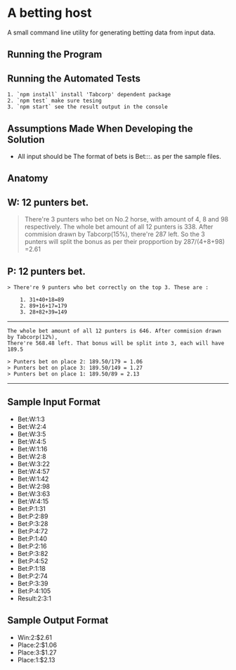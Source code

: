 A betting host
========================
A small command line utility for generating betting data from input data.

Running the Program
-------------------

Running the Automated Tests
---------------------------
```
1. `npm install` install 'Tabcorp' dependent package
2. `npm test` make sure tesing
3. `npm start` see the result output in the console
```

Assumptions Made When Developing the Solution
---------------------------------------------

- All input should be The format of bets is Bet:<product>:<selections>:<stake>. as per the sample files.

Anatomy
---------------------------------------------

W:  12 punters bet. 
---------------------------------------------
   > There're 3 punters who bet on No.2 horse, with amount of 4, 8 and 98 respectively.
    The whole bet amount of all 12 punters is 338. After commision drawn by Tabcorp(15%), there're 287 left. 
    So the 3 punters will split the bonus as per their propportion by 287/(4+8+98) =2.61

P:  12 punters bet.
--------------------------------------------- 
	> There're 9 punters who bet correctly on the top 3. These are :	
   
        1. 31+40+18=89
        2. 89+16+17=179
        3. 28+82+39=149
   
   
--------------------------------------------- 
    The whole bet amount of all 12 punters is 646. After commision drawn by Tabcorp(12%), 
    There're 568.48 left. That bonus will be split into 3, each will have 189.5 
	
	> Punters bet on place 2: 189.50/179 = 1.06	
	> Punters bet on place 3: 189.50/149 = 1.27
	> Punters bet on place 1: 189.50/89 = 2.13

--------------------------------------------- 

Sample Input Format
----------------

 - Bet:W:1:3
 - Bet:W:2:4
 - Bet:W:3:5
 - Bet:W:4:5
 - Bet:W:1:16
 - Bet:W:2:8
 - Bet:W:3:22
 - Bet:W:4:57
 - Bet:W:1:42
 - Bet:W:2:98
 - Bet:W:3:63
 - Bet:W:4:15
 - Bet:P:1:31
 - Bet:P:2:89
 - Bet:P:3:28
 - Bet:P:4:72
 - Bet:P:1:40
 - Bet:P:2:16
 - Bet:P:3:82
 - Bet:P:4:52
 - Bet:P:1:18
 - Bet:P:2:74
 - Bet:P:3:39
 - Bet:P:4:105
 - Result:2:3:1 

Sample Output Format
-----------------

 - Win:2:$2.61
 - Place:2:$1.06
 - Place:3:$1.27
 - Place:1:$2.13 